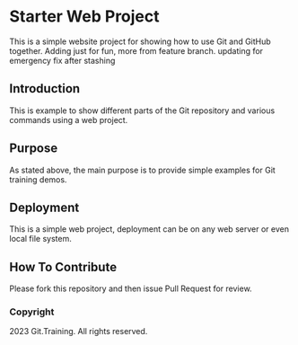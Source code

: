 # Starter Web Project

This is a simple website project for showing how to use Git and GitHub together. Adding just for fun, more from feature branch. updating for emergency fix after stashing

## Introduction

This is example to show different parts of the Git repository and various commands using a web project. 

## Purpose

As stated above, the main purpose is to provide simple examples for Git training demos.
## Deployment

This is a simple web project, deployment can be on any web server or even local file system.

## How To Contribute

Please fork this repository and then issue Pull Request for review.

### Copyright

2023 Git.Training. All rights reserved.
